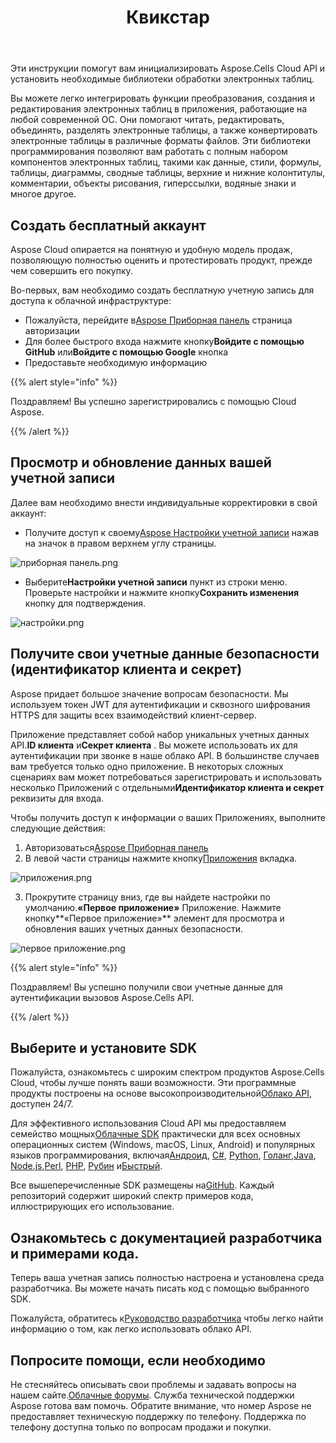 ﻿---
title: Квикстар
second_title: Aspose.Cells Cloud Documen
type: docs
url: /ru/quickstart/
description: Aspose.Cells Облако поддерживает Excel для создания, преобразования, объединения, разделения, защиты, операций с внутренними объектами и т. д.
weight: 20
kwords: Excel, Office Облако, REST API, электронная таблица, PDF, CSV, Json, Markdwon, Quickstart
---
Эти инструкции помогут вам инициализировать Aspose.Cells Cloud API и установить необходимые библиотеки обработки электронных таблиц.

Вы можете легко интегрировать функции преобразования, создания и редактирования электронных таблиц в приложения, работающие на любой современной ОС. Они помогают читать, редактировать, объединять, разделять электронные таблицы, а также конвертировать электронные таблицы в различные форматы файлов. Эти библиотеки программирования позволяют вам работать с полным набором компонентов электронных таблиц, такими как данные, стили, формулы, таблицы, диаграммы, сводные таблицы, верхние и нижние колонтитулы, комментарии, объекты рисования, гиперссылки, водяные знаки и многое другое.

## Создать бесплатный аккаунт

Aspose Cloud опирается на понятную и удобную модель продаж, позволяющую полностью оценить и протестировать продукт, прежде чем совершить его покупку.

Во-первых, вам необходимо создать бесплатную учетную запись для доступа к облачной инфраструктуре:

-  Пожалуйста, перейдите в[Aspose Приборная панель](https://dashboard.aspose.cloud/#/) страница авторизации
-  Для более быстрого входа нажмите кнопку**Войдите с помощью GitHub** или**Войдите с помощью Google** кнопка
- Предоставьте необходимую информацию

{{% alert style="info" %}}

Поздравляем! Вы успешно зарегистрировались с помощью Cloud Aspose.

{{% /alert %}}

## Просмотр и обновление данных вашей учетной записи

Далее вам необходимо внести индивидуальные корректировки в свой аккаунт:

-  Получите доступ к своему[Aspose Настройки учетной записи](https://id.containerize.com/admin/) нажав на значок в правом верхнем углу страницы.

![приборная панель.png](dashboard.png)

-  Выберите**Настройки учетной записи** пункт из строки меню. Проверьте настройки и нажмите кнопку**Сохранить изменения** кнопку для подтверждения.

![настройки.png](settings.png)

## Получите свои учетные данные безопасности (идентификатор клиента и секрет)

Aspose придает большое значение вопросам безопасности. Мы используем токен JWT для аутентификации и сквозного шифрования HTTPS для защиты всех взаимодействий клиент-сервер.

 Приложение представляет собой набор уникальных учетных данных API.**ID клиента** и**Секрет клиента** . Вы можете использовать их для аутентификации при звонке в наше облако API. В большинстве случаев вам требуется только одно приложение. В некоторых сложных сценариях вам может потребоваться зарегистрировать и использовать несколько Приложений с отдельными**Идентификатор клиента и секрет** реквизиты для входа.

Чтобы получить доступ к информации о ваших Приложениях, выполните следующие действия:

1.  Авторизоваться[Aspose Приборная панель](https://dashboard.aspose.cloud/#/)
 2. В левой части страницы нажмите кнопку[Приложения](https://dashboard.aspose.cloud/applications) вкладка.

![приложения.png](applications.png)

 3. Прокрутите страницу вниз, где вы найдете настройки по умолчанию.**«Первое приложение»** Приложение. Нажмите кнопку**«Первое приложение»** элемент для просмотра и обновления ваших учетных данных безопасности.

![первое приложение.png](firstapp.png)

{{% alert style="info" %}}

Поздравляем! Вы успешно получили свои учетные данные для аутентификации вызовов Aspose.Cells API.

{{% /alert %}}

## Выберите и установите SDK

 Пожалуйста, ознакомьтесь с широким спектром продуктов Aspose.Cells Cloud, чтобы лучше понять ваши возможности. Эти программные продукты построены на основе высокопроизводительной[Облако API](https://apireference.aspose.com/), доступен 24/7.

 Для эффективного использования Cloud API мы предоставляем семейство мощных[Облачные SDK](https://products.aspose.cloud/cells/family) практически для всех основных операционных систем (Windows, macOS, Linux, Android) и популярных языков программирования, включая[Андроид](https://products.aspose.cloud/cells/android), [C#](https://products.aspose.cloud/cells/net), [Python](https://products.aspose.cloud/cells/python), [Голанг](https://products.aspose.cloud/cells/go),[Java](https://products.aspose.cloud/cells/java), [Node.js](https://products.aspose.cloud/cells/nodejs),[Perl](https://products.aspose.cloud/cells/perl), [PHP](https://products.aspose.cloud/cells/php), [Рубин](https://products.aspose.cloud/cells/ruby) и[Быстрый](https://products.aspose.cloud/cells/swift).

 Все вышеперечисленные SDK размещены на[GitHub](https://github.com/aspose-cells-cloud/). Каждый репозиторий содержит широкий спектр примеров кода, иллюстрирующих его использование.

## Ознакомьтесь с документацией разработчика и примерами кода.

Теперь ваша учетная запись полностью настроена и установлена среда разработчика. Вы можете начать писать код с помощью выбранного SDK.

Пожалуйста, обратитесь к[Руководство разработчика](https://docs.aspose.cloud/cells/developer-guide/) чтобы легко найти информацию о том, как легко использовать облако API.

## Попросите помощи, если необходимо

 Не стесняйтесь описывать свои проблемы и задавать вопросы на нашем сайте.[Облачные форумы](https://forum.aspose.cloud/c/cells/7). Служба технической поддержки Aspose готова вам помочь. Обратите внимание, что номер Aspose не предоставляет техническую поддержку по телефону. Поддержка по телефону доступна только по вопросам продажи и покупки.





